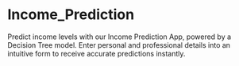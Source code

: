 # Income_Prediction
Predict income levels with our Income Prediction App, powered by a Decision Tree model. Enter personal and professional details into an intuitive form to receive accurate predictions instantly.
